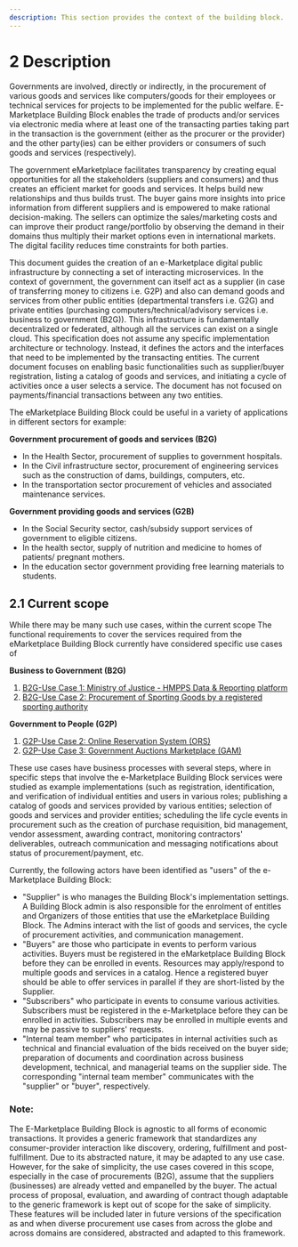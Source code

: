```yaml
---
description: This section provides the context of the building block.
---
```


# 2 Description

Governments are involved, directly or indirectly, in the procurement of various goods and services like computers/goods for their employees or technical services for projects to be implemented for the public welfare. E-Marketplace Building Block enables the trade of products and/or services via electronic media where at least one of the transacting parties taking part in the transaction is the government (either as the procurer or the provider) and the other party(ies) can be either providers or consumers of such goods and services (respectively).&#x20;

The government eMarketplace facilitates transparency by creating equal opportunities for all the stakeholders (suppliers and consumers) and thus creates an efficient market for goods and services. It helps build new relationships and thus builds trust. The buyer gains more insights into price information from different suppliers and is empowered to make rational decision-making. The sellers can optimize the sales/marketing costs and can improve their product range/portfolio by observing the demand in their domains thus multiply their market options even in international markets. The digital facility reduces time constraints for both parties.

This document guides the creation of an e-Marketplace digital public infrastructure by connecting a set of interacting microservices. In the context of government, the government can itself act as a supplier (in case of transferring money to citizens i.e. G2P) and also can demand goods and services from other public entities (departmental transfers i.e. G2G) and private entities (purchasing computers/technical/advisory services i.e. business to government (B2G)). This infrastructure is fundamentally decentralized or federated, although all the services can exist on a single cloud. This specification does not assume any specific implementation architecture or technology. Instead, it defines the actors and the interfaces that need to be implemented by the transacting entities. The current document focuses on enabling basic functionalities such as supplier/buyer registration, listing a catalog of goods and services, and initiating a cycle of activities once a user selects a service. The document has not focused on payments/financial transactions between any two entities.

The eMarketplace Building Block could be useful in a variety of applications in different sectors for example:

**Government procurement of goods and services (B2G)**

* In the Health Sector, procurement of supplies to government hospitals.&#x20;
* In the Civil infrastructure sector, procurement of engineering services such as the construction of dams, buildings, computers, etc.
* In the transportation sector procurement of vehicles and associated maintenance services.

**Government providing goods and services (G2B)**

* In the Social Security sector, cash/subsidy support services of government to eligible citizens.
* In the health sector, supply of nutrition and medicine to homes of patients/ pregnant mothers.
* In the education sector government providing free learning materials to students.

## 2.1 **Current scope**

While there may be many such use cases, within the current scope The functional requirements to cover the services required from the eMarketplace Building Block currently have considered specific use cases of

**Business to Government (B2G)**

1. [B2G-Use Case 1: Ministry of Justice - HMPPS Data & Reporting platform](https://app.gitbook.com/o/pxmRWOPoaU8fUAbbcrus/s/PUIGDILlDRSOB6K47k6e/\~/changes/4/b2g-uc1-moj-hpmms-data-and-reporting-platform)
2. [B2G-Use Case 2: Procurement of Sporting Goods by a registered sporting authority](https://app.gitbook.com/o/pxmRWOPoaU8fUAbbcrus/s/PUIGDILlDRSOB6K47k6e/\~/changes/4/mkt-b2g-uc2-sgp-sporting-goods-procurement)

**Government to People (G2P)**

1. [G2P-Use Case 2: Online Reservation System (ORS)](https://app.gitbook.com/o/pxmRWOPoaU8fUAbbcrus/s/PUIGDILlDRSOB6K47k6e/\~/changes/4/g2p-uc2-online-reservation-system-ors)
2. [G2P-Use Case 3: Government Auctions Marketplace (GAM)](broken-reference)

These use cases have business processes with several steps, where in specific steps that involve the e-Marketplace Building Block services were studied as example implementations (such as registration, identification, and verification of individual entities and users in various roles; publishing a catalog of goods and services provided by various entities; selection of goods and services and provider entities; scheduling the life cycle events in procurement such as the creation of purchase requisition, bid management, vendor assessment, awarding contract, monitoring contractors' deliverables,  outreach communication and messaging notifications about status of procurement/payment, etc.&#x20;

Currently, the following actors have been identified as "users" of the e-Marketplace Building Block:

* "Supplier" is who manages the Building Block's implementation settings. A Building Block admin is also responsible for the enrolment of entitles and Organizers of those entities that use the eMarketplace Building Block. The Admins interact with the list of goods and services, the cycle of procurement activities, and communication management.
* "Buyers" are those who participate in events to perform various activities. Buyers must be registered in the eMarketplace Building Block before they can be enrolled in events. Resources may apply/respond to multiple goods and services in a catalog. Hence a registered buyer should be able to offer services in parallel if they are short-listed by the Supplier.
* "Subscribers" who participate in events to consume various activities. Subscribers must be registered in the e-Marketplace before they can be enrolled in activities. Subscribers may be enrolled in multiple events and may be passive to suppliers' requests.
* "Internal team member" who participates in internal activities such as technical and financial evaluation of the bids received on the buyer side; preparation of documents and coordination across business development, technical, and managerial teams on the supplier side. The corresponding "internal team member" communicates with the "supplier" or "buyer", respectively.

### Note:

The E-Marketplace Building Block is agnostic to all forms of economic transactions. It provides a generic framework that standardizes any consumer-provider interaction like discovery, ordering, fulfillment and post-fulfillment. Due to its abstracted nature, it may be adapted to any use case. However, for the sake of simplicity, the use cases covered in this scope, especially in the case of procurements (B2G), assume that the suppliers (businesses) are already vetted and empanelled by the buyer. The actual process of proposal, evaluation, and awarding of contract though adaptable to the generic framework is kept out of scope for the sake of simplicity. These features will be included later in future versions of the specification as and when diverse procurement use cases from across the globe and across domains are considered, abstracted and adapted to this framework.&#x20;
